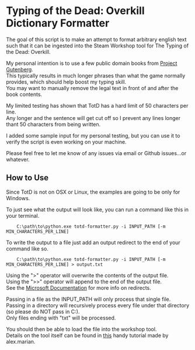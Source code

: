 Typing of the Dead: Overkill Dictionary Formatter
=================================================
The goal of this script is to make an attempt to format arbitrary english text such that it can be ingested into the Steam Workshop tool for The Typing of the Dead: Overkill.

My personal intention is to use a few public domain books from [Project Gutenberg](https://www.gutenberg.org/wiki/Main_Page).<br/>
This typically results in much longer phrases than what the game normally provides, which should help boost my typing skill.<br/>
You may want to manually remove the legal text in front of and after the book contents.

My limited testing has shown that TotD has a hard limit of 50 characters per line.<br/>
Any longer and the sentence will get cut off so I prevent any lines longer thant 50 characters from being written.

I added some sample input for my personal testing, but you can use it to verify the script is even working on your machine.

Please feel free to let me know of any issues via email or Github issues...or whatever.

How to Use
----------
Since TotD is not on OSX or Linux, the examples are going to be only for Windows.

To just see what the output will look like, you can run a command like this in your terminal.

        C:\path\to\python.exe totd-formatter.py -i INPUT_PATH [-m MIN_CHARACTERS_PER_LINE]

To write the output to a file just add an output redirect to the end of your command like so.

        C:\path\to\python.exe totd-formatter.py -i INPUT_PATH [-m MIN_CHARACTERS_PER_LINE] > output.txt

Using the ">" operator will overwrite the contents of the output file.<br/>
Using the ">>" operator will append to the end of the output file.<br/>
See the [Microsoft Documentation](https://www.microsoft.com/resources/documentation/windows/xp/all/proddocs/en-us/redirection.mspx?mfr=true) for more info on redirects.

Passing in a file as the INPUT_PATH will only process that single file.<br/>
Passing in a directory will recursively process every file under that directory (so please do NOT pass in C:\).<br/>
Only files ending with "txt" will be processed.

You should then be able to load the file into the workshop tool.<br/>
Details on the tool itself can be found in [this](http://steamcommunity.com/sharedfiles/filedetails/?id=414808565) handy tutorial made by alex.marian.
